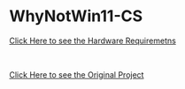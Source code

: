 # WhyNotWin11-CS


[Click Here to see the Hardware Requiremetns](https://docs.microsoft.com/en-us/windows/whats-new/windows-11-requirements#hardware-requirements)

<br>

[Click Here to see the Original Project](https://github.com/rcmaehl/WhyNotWin11)
